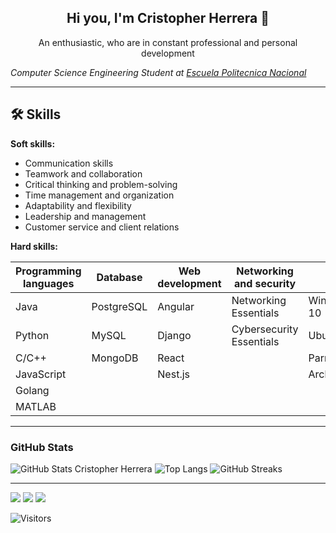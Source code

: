 <!-- Presentation -->
<h2 align="center">
  Hi you, I'm Cristopher Herrera 🚀
</h2>
<p align="center">
  An enthusiastic, who are in constant professional and personal development
</p>

<!-- Roles -->
*Computer Science Engineering Student at [Escuela Politecnica Nacional](https://www.epn.edu.ec/)*

---
<!-- Habilidades -->
## 🛠 Skills

**Soft skills:**

- Communication skills
- Teamwork and collaboration
- Critical thinking and problem-solving
- Time management and organization
- Adaptability and flexibility
- Leadership and management
- Customer service and client relations

**Hard skills:**

Programming languages | Database  | Web development | Networking and security | OS
---|---|---|---|---
Java | PostgreSQL | Angular | Networking Essentials | Windows 10
Python | MySQL | Django | Cybersecurity Essentials | Ubuntu
C/C++ | MongoDB | React | | ParrotOS
JavaScript | | Nest.js | | ArchLinux
Golang | | | |
MATLAB | | | | 

---

### GitHub Stats
![GitHub Stats Cristopher Herrera](https://github-readme-stats.vercel.app/api?username=cristoxdxd&count_private=true,issues&show_icons=true&show_owner=true&theme=tokyonight)
![Top Langs](https://github-readme-stats.vercel.app/api/top-langs?username=cristoxdxd&layout=compact&langs_count=10&count_private=true,issues&show_icons=true&show_owner=true&theme=tokyonight)
![GitHub Streaks](https://github-readme-streak-stats.herokuapp.com/?user=cristoxdxd&layout=compact&langs_count=10&count_private=true,issues&show_icons=true&show_owner=true&theme=tokyonight)

---

<!-- Extras -->
<a target="_blank" href="https://www.linkedin.com/in/cristoxdxd/"><img src="https://img.shields.io/badge/-LinkedIn-0077B5?style=for-the-badge&logo=Linkedin&logoColor=white"></img></a>
<a target="_blank" href="https://twitter.com/cristoxdxd_tw"><img src="https://img.shields.io/badge/-Twitter-1DA1F2?style=for-the-badge&logo=Twitter&logoColor=white"></img></a>
<a target="_blank" href="https://www.instagram.com/cristo.dev/"><img src="https://img.shields.io/badge/-Instagram-1DA1F2?style=for-the-badge&logo=Instagram&logoColor=white"></img></a>  
<!-- [![Conventional Commits](https://img.shields.io/badge/Conventional%20Commits-1.0.0-yellow.svg)](https://conventionalcommits.org) -->
![Visitors](https://visitor-badge.glitch.me/badge?page_id=cristoxdxd.cristoxdxd)
